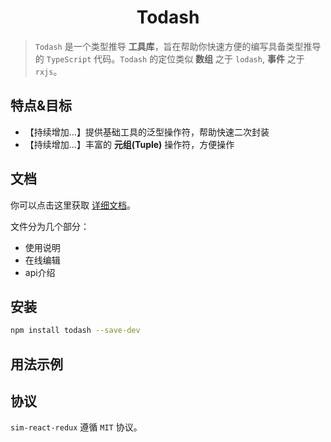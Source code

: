 <h1 align="center">Todash</h1>

> `Todash` 是一个类型推导 **工具库**，旨在帮助你快速方便的编写具备类型推导的 `TypeScript` 代码。`Todash` 的定位类似 **数组** 之于 `lodash`, **事件** 之于 `rxjs`。

## 特点&目标

+ 【持续增加...】提供基础工具的泛型操作符，帮助快速二次封装
+ 【持续增加...】丰富的 **元组(Tuple)** 操作符，方便操作

## 文档

你可以点击这里获取 [详细文档](https://hannq.github.io/todash/)。

文件分为几个部分：

+ 使用说明
+ 在线编辑
+ api介绍

## 安装

```bash
npm install todash --save-dev
```

## 用法示例

## 协议

`sim-react-redux` 遵循 `MIT` 协议。
